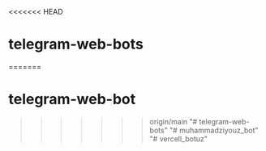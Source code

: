 <<<<<<< HEAD
# telegram-web-bots
=======
# telegram-web-bot
>>>>>>> origin/main
"# telegram-web-bots" 
"# muhammadziyouz_bot" 
"# vercell_botuz" 
